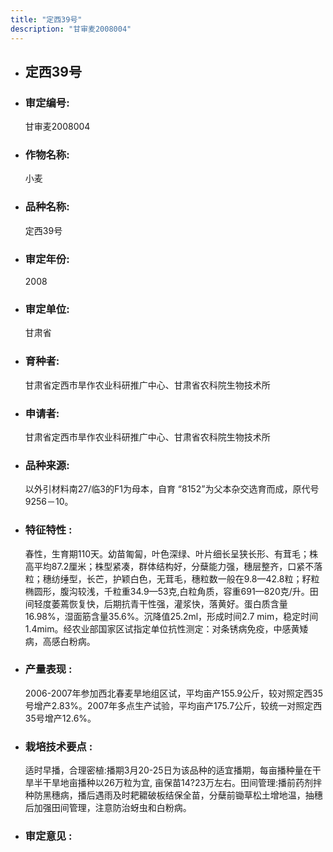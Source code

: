 ```yaml
---
title: "定西39号"
description: "甘审麦2008004"
---
```

* ## 定西39号
* ###  审定编号:  
   甘审麦2008004

*  ### 作物名称:  
   小麦

*   ###  品种名称: 
    定西39号

*   ### 审定年份: 
    2008

*   ### 审定单位:  
    甘肃省

*   ### 育种者:  
    甘肃省定西市旱作农业科研推广中心、甘肃省农科院生物技术所

*   ### 申请者:  
    甘肃省定西市旱作农业科研推广中心、甘肃省农科院生物技术所

*   ### 品种来源:  
    以外引材料南27/临3的F1为母本，自育 “8152”为父本杂交选育而成，原代号9256－10。

*   ### 特征特性 : 
    春性，生育期110天。幼苗匍匐，叶色深绿、叶片细长呈狭长形、有茸毛；株高平均87.2厘米；株型紧凑，群体结构好，分蘖能力强，穗层整齐，口紧不落粒；穗纺缍型，长芒，护颖白色，无茸毛，穗粒数一般在9.8—42.8粒；籽粒椭圆形，腹沟较浅，千粒重34.9—53克,白粒角质，容重691—820克/升。田间轻度萎蔫恢复快，后期抗青干性强，灌浆快，落黄好。蛋白质含量16.98%，湿面筋含量35.6%。沉降值25.2ml，形成时间2.7 mim，稳定时间1.4mim。经农业部国家区试指定单位抗性测定：对条锈病免疫，中感黄矮病，高感白粉病。

*   ### 产量表现 : 
    2006-2007年参加西北春麦旱地组区试，平均亩产155.9公斤，较对照定西35号增产2.83%。2007年多点生产试验，平均亩产175.7公斤，较统一对照定西35号增产12.6%。

*   ### 栽培技术要点 : 
    适时早播，合理密植:播期3月20-25日为该品种的适宜播期，每亩播种量在干旱半干旱地亩播种以26万粒为宜, 亩保苗14?23万左右。田间管理:播前药剂拌种防黑穗病，播后遇雨及时耙耱破板结保全苗，分蘖前锄草松土增地温，抽穗后加强田间管理，注意防治蚜虫和白粉病。

*   ### 审定意见 : 
    

